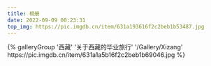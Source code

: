 ```yaml
---
title: 相册
date: 2022-09-09 00:23:31
top_img: https://pic.imgdb.cn/item/631a193616f2c2beb1b53487.jpg
---
```


<div class="gallery-group-main">
{% galleryGroup '西藏' '关于西藏的毕业旅行' '/Gallery/Xizang' https://pic.imgdb.cn/item/631a1a5b16f2c2beb1b69046.jpg %}
</div>
